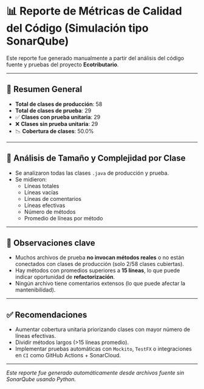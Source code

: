 # 📊 Reporte de Métricas de Calidad del Código (Simulación tipo SonarQube)

Este reporte fue generado manualmente a partir del análisis del código fuente y pruebas del proyecto **Ecotributario**.

---

## 🧮 Resumen General

- **Total de clases de producción**: 58
- **Total de clases de prueba**: 29
- ✅ **Clases con prueba unitaria**: 29
- ❌ **Clases sin prueba unitaria**: 29
- 📉 **Cobertura de clases**: 50.0%

---

## 📄 Análisis de Tamaño y Complejidad por Clase

- Se analizaron todas las clases `.java` de producción y prueba.
- Se midieron:
  - Líneas totales
  - Líneas vacías
  - Líneas de comentarios
  - Líneas efectivas
  - Número de métodos
  - Promedio de líneas por método

---

## 🧪 Observaciones clave

- Muchos archivos de prueba **no invocan métodos reales** o no están conectados con clases de producción (solo 2/58 clases cubiertas).
- Hay métodos con promedios superiores a **15 líneas**, lo que puede indicar oportunidad de **refactorización**.
- Ningún archivo tiene comentarios extensos (lo que puede afectar la mantenibilidad).

---

## ✅ Recomendaciones

- Aumentar cobertura unitaria priorizando clases con mayor número de líneas efectivas.
- Dividir métodos largos (>15 líneas promedio).
- Implementar pruebas automáticas con `Mockito`, `TestFX` o integraciones en `CI` como GitHub Actions + SonarCloud.

---

*Este reporte fue generado automáticamente desde archivos fuente sin SonarQube usando Python.*